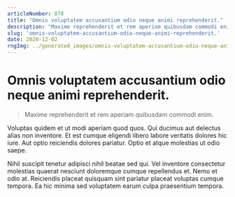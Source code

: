 ```yaml
---
articleNumber: 878
title: "Omnis voluptatem accusantium odio neque animi reprehenderit."
description: "Maxime reprehenderit et rem aperiam quibusdam commodi enim."
slug: 'omnis-voluptatem-accusantium-odio-neque-animi-reprehenderit.'
date: 2020-12-02
rngImg: ../generated_images/omnis-voluptatem-accusantium-odio-neque-animi-reprehenderit..jpg
---
```


# Omnis voluptatem accusantium odio neque animi reprehenderit.

> Maxime reprehenderit et rem aperiam quibusdam commodi enim.

Voluptas quidem et ut modi aperiam quod quos. Qui ducimus aut delectus alias non inventore. Et est cumque eligendi libero labore veritatis dolores hic iure. Aut optio reiciendis dolores pariatur. Optio et atque molestias ut odio saepe.
 Nihil suscipit tenetur adipisci nihil beatae sed qui. Vel inventore consectetur molestias quaerat nesciunt doloremque cumque repellendus et. Nemo et odio at. Reiciendis placeat quisquam sint pariatur placeat voluptas cumque tempora. Ea hic minima sed voluptatem earum culpa praesentium tempora.
